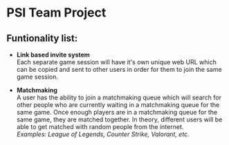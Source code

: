 # PSI Team Project


## Funtionality list:
- **Link based invite system**  
Each separate game session will have it's own unique web URL which can be copied and sent to other users in order for them to join the same game session.

- **Matchmaking**  
A user has the ability to join a matchmaking queue which will search for other people who are currently waiting in a matchmaking queue for the same game. Once enough players are in a matchmaking queue for the same game, they are matched together. In theory, different users will be able to get matched with random people from the internet.  
*Examples: League of Legends, Counter Strike, Valorant, etc.*
